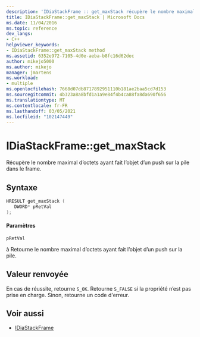 ```yaml
---
description: 'IDiaStackFrame :: get_maxStack récupère le nombre maximal d’octets ayant fait l’objet d’un push sur la pile dans le frame.'
title: IDiaStackFrame::get_maxStack | Microsoft Docs
ms.date: 11/04/2016
ms.topic: reference
dev_langs:
- C++
helpviewer_keywords:
- IDiaStackFrame::get_maxStack method
ms.assetid: 6352e972-7105-4d0e-aeba-b8fc16d62dec
author: mikejo5000
ms.author: mikejo
manager: jmartens
ms.workload:
- multiple
ms.openlocfilehash: 7668d07db8717892951110b181ae2baa5cd7d153
ms.sourcegitcommit: 4b323a8a8bfd1a1a9e84f4b4ca88fa8da690f656
ms.translationtype: MT
ms.contentlocale: fr-FR
ms.lasthandoff: 03/05/2021
ms.locfileid: "102147449"
---
```

# <a name="idiastackframeget_maxstack"></a>IDiaStackFrame::get_maxStack
Récupère le nombre maximal d’octets ayant fait l’objet d’un push sur la pile dans le frame.

## <a name="syntax"></a>Syntaxe

```C++
HRESULT get_maxStack ( 
   DWORD* pRetVal
);
```

#### <a name="parameters"></a>Paramètres
 `pRetVal`

à Retourne le nombre maximal d’octets ayant fait l’objet d’un push sur la pile.

## <a name="return-value"></a>Valeur renvoyée
 En cas de réussite, retourne `S_OK`. Retourne `S_FALSE` si la propriété n’est pas prise en charge. Sinon, retourne un code d'erreur.

## <a name="see-also"></a>Voir aussi
- [IDiaStackFrame](../../debugger/debug-interface-access/idiastackframe.md)
